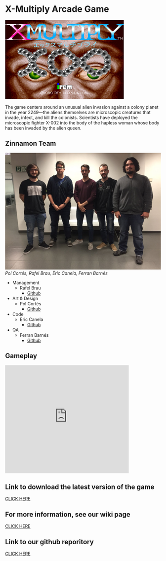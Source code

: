 # X-Multiply Arcade Game
![](XMultiply.png)

The game centers around an unusual alien invasion against a colony planet in the year 2249—the aliens themselves are microscopic creatures that invade, infect, and kill the colonists. Scientists have deployed the microscopic fighter X-002 into the body of the hapless woman whose body has been invaded by the alien queen.

## Zinnamon Team
![alt Team](Zinnamon_Team.jpeg)
<em>Pol Cortés, Rafel Brau, Èric Canela, Ferran Barnés</em>
- Management
  - Rafel Brau
    - [Github](https://github.com/Rafefix)
- Art & Design
  - Pol Cortés 
    - [Github](https://github.com/PolCorTs)
- Code
  - Èric Canela
    - [Github](https://github.com/knela96)
- QA
  - Ferran Barnés
    - [Github](https://github.com/FBarnes99)
  
  

## Gameplay
<iframe width="400" height="350" src="https://www.youtube.com/watch?v=7hml4wSPay8" frameborder="0" allow="autoplay; encrypted-media" allowfullscreen></iframe>

## Link to download the latest version of the game  
  [CLICK HERE](https://github.com/knela96/Project1/releases/tag/v1.0)

## For more information, see our wiki page
  [CLICK HERE](https://github.com/knela96/Project1/wiki)

## Link to our github reporitory
  [CLICK HERE](https://github.com/knela96/Project1)



